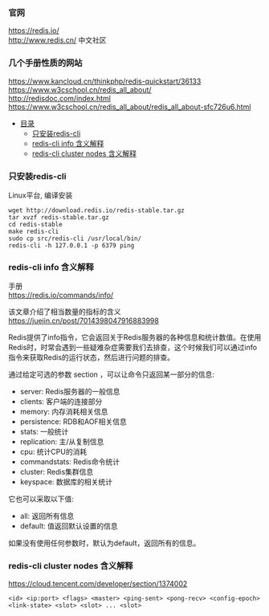 ### 官网  
https://redis.io/  
http://www.redis.cn/  中文社区


### 几个手册性质的网站
https://www.kancloud.cn/thinkphp/redis-quickstart/36133  
https://www.w3cschool.cn/redis_all_about/  
http://redisdoc.com/index.html  
https://www.w3cschool.cn/redis_all_about/redis_all_about-sfc726u6.html  


* [目录](#0)
  * [只安装redis-cli](#1)
  * [redis-cli info 含义解释](#2)
  * [redis-cli cluster nodes 含义解释](#3)


<h3 id="1">只安装redis-cli</h3>

Linux平台, 编译安装

```
wget http://download.redis.io/redis-stable.tar.gz
tar xvzf redis-stable.tar.gz
cd redis-stable
make redis-cli
sudo cp src/redis-cli /usr/local/bin/
redis-cli -h 127.0.0.1 -p 6379 ping
```

<h3 id="2">redis-cli info 含义解释</h3>

手册  
https://redis.io/commands/info/

该文章介绍了相当数量的指标的含义  
https://juejin.cn/post/7014398047916883998


Redis提供了info指令，它会返回关于Redis服务器的各种信息和统计数值。在使用Redis时，时常会遇到一些疑难杂症需要我们去排查，这个时候我们可以通过info指令来获取Redis的运行状态，然后进行问题的排查。

通过给定可选的参数 section ，可以让命令只返回某一部分的信息:

- server: Redis服务器的一般信息  
- clients: 客户端的连接部分  
- memory: 内存消耗相关信息  
- persistence: RDB和AOF相关信息  
- stats: 一般统计  
- replication: 主/从复制信息  
- cpu: 统计CPU的消耗  
- commandstats: Redis命令统计  
- cluster: Redis集群信息  
- keyspace: 数据库的相关统计  

它也可以采取以下值:  
- all: 返回所有信息  
- default: 值返回默认设置的信息  

如果没有使用任何参数时，默认为default，返回所有的信息。


<h3 id="3">redis-cli cluster nodes 含义解释</h3>

https://cloud.tencent.com/developer/section/1374002

```
<id> <ip:port> <flags> <master> <ping-sent> <pong-recv> <config-epoch> <link-state> <slot> <slot> ... <slot>
```
